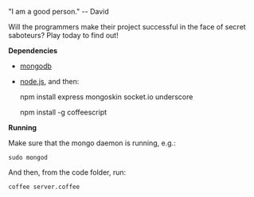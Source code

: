 "I am a good person." -- David

Will the programmers make their project successful in the face of secret saboteurs? Play today to find out!

__Dependencies__

* [mongodb](http://www.mongodb.org/)
* [node.js](http://nodejs.org/), and then:

    npm install express mongoskin socket.io underscore

    npm install -g coffeescript

__Running__

Make sure that the mongo daemon is running, e.g.:

    sudo mongod

And then, from the code folder, run:

    coffee server.coffee